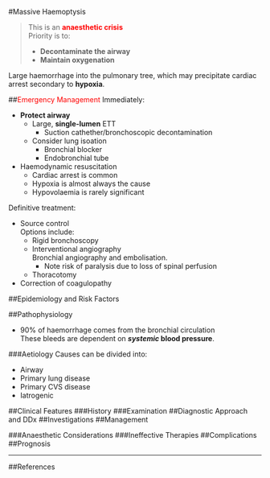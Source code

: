 #Massive Haemoptysis

> This is an <span style="color:red">**anaesthetic crisis**</span>  
> Priority is to:
>* **Decontaminate the airway**
>* **Maintain oxygenation**

Large haemorrhage into the pulmonary tree, which may precipitate cardiac arrest secondary to **hypoxia**.

##<span style="color:red">Emergency Management</span>
Immediately:
* **Protect airway**
	* Large, **single-lumen** ETT
		* Suction cathether/bronchoscopic decontamination
	* Consider lung isoation
		* Bronchial blocker
		* Endobronchial tube
* Haemodynamic resuscitation  
	* Cardiac arrest is common
	* Hypoxia is almost always the cause
	* Hypovolaemia is rarely significant

Definitive treatment:
* Source control  
Options include:
	* Rigid bronchoscopy
	* Interventional angiography  
	Bronchial angiography and embolisation.  
		* Note risk of paralysis due to loss of spinal perfusion
	* Thoracotomy
* Correction of coagulopathy




##Epidemiology and Risk Factors

##Pathophysiology
* 90% of haemorrhage comes from the bronchial circulation  
These bleeds are dependent on ***systemic* blood pressure**.

###Aetiology
Causes can be divided into:
* Airway
* Primary lung disease
* Primary CVS disease
* Iatrogenic

##Clinical Features
###History
###Examination
##Diagnostic Approach and DDx
##Investigations
##Management

###Anaesthetic Considerations
###Ineffective Therapies
##Complications
##Prognosis

---
##References
